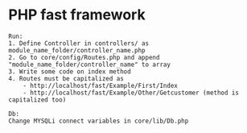 # PHP fast framework

    Run:
    1. Define Controller in controllers/ as module_name_folder/controller_name.php
    2. Go to core/config/Routes.php and append "module_name_folder/controller_name" to array
    3. Write some code on index method
    4. Routes must be capitalized as 
        - http://localhost/fast/Example/First/Index
        - http://localhost/fast/Example/Other/Getcustomer (method is capitalized too)

    Db:
    Change MYSQLi connect variables in core/lib/Db.php
